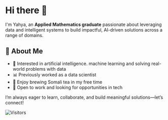 # Hi there 👋  

I'm Yahya, an **Applied Mathematics graduate** passionate about leveraging data and intelligent systems to build impactful, AI-driven solutions across a range of domains.

## 🌟 About Me  
- 🤖 Interested in artificial intelligence. machine learning and solving real-world problems with data  
- 📊 Previously worked as a data scientist  
- 🍵 Enjoy brewing Somali tea in my free time  
- 💼 Open to work and looking for opportunities in tech  

I’m always eager to learn, collaborate, and build meaningful solutions—let’s connect!

![Visitors](https://visitor-badge.laobi.icu/badge?page_id=yahya-darman.yahya-darman)
